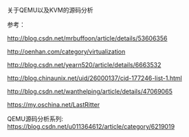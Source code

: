 关于QEMU以及KVM的源码分析

参考：

http://blog.csdn.net/mrbuffoon/article/details/53606356

http://oenhan.com/category/virtualization

http://blog.csdn.net/yearn520/article/details/6663532

http://blog.chinaunix.net/uid/26000137/cid-177246-list-1.html

http://blog.csdn.net/wanthelping/article/details/47069065

https://my.oschina.net/LastRitter

QEMU源码分析系列: https://blog.csdn.net/u011364612/article/category/6219019